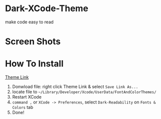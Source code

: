 # Dark-XCode-Theme
make code easy to read

# Screen Shots



# How To Install
[Theme Link](https://gist.githubusercontent.com/wotjd/b2387acccac0bc0fe85f5819b4adccfd/raw/c10428ea87091a2824f6bf58b2694f90010390fd/Dark-Readablility.xccolortheme)
1. Donwload file: right click Theme Link & select `Save Link As...`
2. locate file to `~/Library/Developer/Xcode/UserData/FontAndColorThemes/`
3. Restart XCode
4. `command ,` or `XCode -> Preferences`, select `Dark-Readability` on `Fonts & Colors` tab
5. Done!
